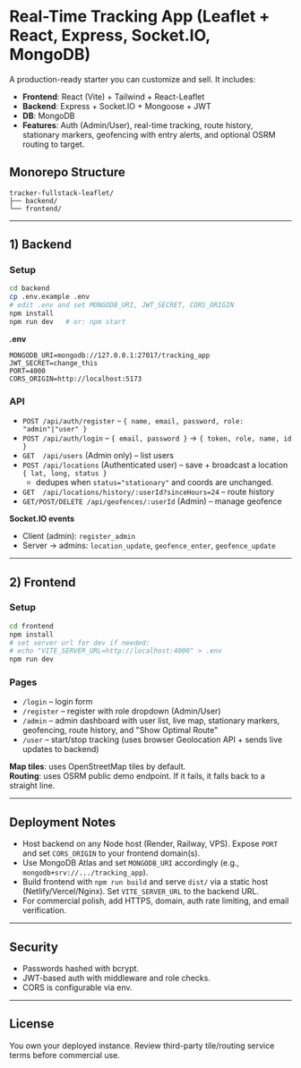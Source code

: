 # Real-Time Tracking App (Leaflet + React, Express, Socket.IO, MongoDB)

A production-ready starter you can customize and sell. It includes:

- **Frontend**: React (Vite) + Tailwind + React-Leaflet
- **Backend**: Express + Socket.IO + Mongoose + JWT
- **DB**: MongoDB
- **Features**: Auth (Admin/User), real-time tracking, route history, stationary markers, geofencing with entry alerts, and optional OSRM routing to target.

## Monorepo Structure

```
tracker-fullstack-leaflet/
├── backend/
└── frontend/
```

---

## 1) Backend

### Setup

```bash
cd backend
cp .env.example .env
# edit .env and set MONGODB_URI, JWT_SECRET, CORS_ORIGIN
npm install
npm run dev   # or: npm start
```

**.env**

```
MONGODB_URI=mongodb://127.0.0.1:27017/tracking_app
JWT_SECRET=change_this
PORT=4000
CORS_ORIGIN=http://localhost:5173
```

### API

- `POST /api/auth/register` – `{ name, email, password, role: "admin"|"user" }`
- `POST /api/auth/login` – `{ email, password }` → `{ token, role, name, id }`
- `GET  /api/users` (Admin only) – list users
- `POST /api/locations` (Authenticated user) – save + broadcast a location `{ lat, long, status }`
  - dedupes when `status="stationary"` and coords are unchanged.
- `GET  /api/locations/history/:userId?sinceHours=24` – route history
- `GET/POST/DELETE /api/geofences/:userId` (Admin) – manage geofence

**Socket.IO events**

- Client (admin): `register_admin`
- Server → admins: `location_update`, `geofence_enter`, `geofence_update`

---

## 2) Frontend

### Setup

```bash
cd frontend
npm install
# set server url for dev if needed:
# echo "VITE_SERVER_URL=http://localhost:4000" > .env
npm run dev
```

### Pages

- `/login` – login form
- `/register` – register with role dropdown (Admin/User)
- `/admin` – admin dashboard with user list, live map, stationary markers, geofencing, route history, and "Show Optimal Route"
- `/user` – start/stop tracking (uses browser Geolocation API + sends live updates to backend)

**Map tiles**: uses OpenStreetMap tiles by default.  
**Routing**: uses OSRM public demo endpoint. If it fails, it falls back to a straight line.

---

## Deployment Notes

- Host backend on any Node host (Render, Railway, VPS). Expose `PORT` and set `CORS_ORIGIN` to your frontend domain(s).
- Use MongoDB Atlas and set `MONGODB_URI` accordingly (e.g., `mongodb+srv://.../tracking_app`).
- Build frontend with `npm run build` and serve `dist/` via a static host (Netlify/Vercel/Nginx). Set `VITE_SERVER_URL` to the backend URL.
- For commercial polish, add HTTPS, domain, auth rate limiting, and email verification.

---

## Security

- Passwords hashed with bcrypt.
- JWT-based auth with middleware and role checks.
- CORS is configurable via env.

---

## License

You own your deployed instance. Review third-party tile/routing service terms before commercial use.
